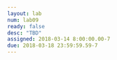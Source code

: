 ```yaml
---
layout: lab
num: lab09
ready: false
desc: "TBD"
assigned: 2018-03-14 8:00:00.00-7
due: 2018-03-18 23:59:59.59-7
---
```

